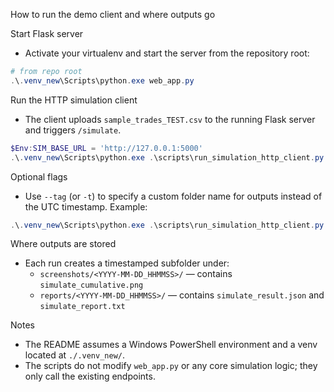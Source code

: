 How to run the demo client and where outputs go

Start Flask server
- Activate your virtualenv and start the server from the repository root:

```powershell
# from repo root
.\.venv_new\Scripts\python.exe web_app.py
```

Run the HTTP simulation client
- The client uploads `sample_trades_TEST.csv` to the running Flask server and triggers `/simulate`.

```powershell
$Env:SIM_BASE_URL = 'http://127.0.0.1:5000'
.\.venv_new\Scripts\python.exe .\scripts\run_simulation_http_client.py
```

Optional flags
- Use `--tag` (or `-t`) to specify a custom folder name for outputs instead of the UTC timestamp. Example:

```powershell
.\.venv_new\Scripts\python.exe .\scripts\run_simulation_http_client.py -t my-demo-1
```

Where outputs are stored
- Each run creates a timestamped subfolder under:
  - `screenshots/<YYYY-MM-DD_HHMMSS>/` — contains `simulate_cumulative.png`
  - `reports/<YYYY-MM-DD_HHMMSS>/` — contains `simulate_result.json` and `simulate_report.txt`

Notes
- The README assumes a Windows PowerShell environment and a venv located at `./.venv_new/`.
- The scripts do not modify `web_app.py` or any core simulation logic; they only call the existing endpoints.
